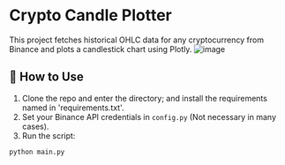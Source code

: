 # Crypto Candle Plotter

This project fetches historical OHLC data for any cryptocurrency from Binance and plots a candlestick chart using Plotly.
![image](https://github.com/user-attachments/assets/25c6d237-6b23-43cb-b0e8-3ff0883dc306)

## 🔧 How to Use

1. Clone the repo and enter the directory; and install the requirements named in 'requirements.txt'.
2. Set your Binance API credentials in `config.py` (Not necessary in many cases).
3. Run the script:

```bash
python main.py
